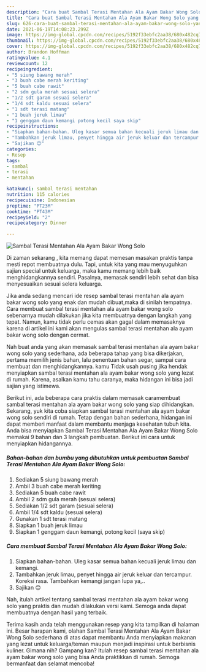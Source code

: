 ```yaml
---
description: "Cara buat Sambal Terasi Mentahan Ala Ayam Bakar Wong Solo yang lezat Untuk Jualan"
title: "Cara buat Sambal Terasi Mentahan Ala Ayam Bakar Wong Solo yang lezat Untuk Jualan"
slug: 626-cara-buat-sambal-terasi-mentahan-ala-ayam-bakar-wong-solo-yang-lezat-untuk-jualan
date: 2021-06-19T14:08:23.299Z
image: https://img-global.cpcdn.com/recipes/5192f33ebfc2aa38/680x482cq70/sambal-terasi-mentahan-ala-ayam-bakar-wong-solo-foto-resep-utama.jpg
thumbnail: https://img-global.cpcdn.com/recipes/5192f33ebfc2aa38/680x482cq70/sambal-terasi-mentahan-ala-ayam-bakar-wong-solo-foto-resep-utama.jpg
cover: https://img-global.cpcdn.com/recipes/5192f33ebfc2aa38/680x482cq70/sambal-terasi-mentahan-ala-ayam-bakar-wong-solo-foto-resep-utama.jpg
author: Brandon Hoffman
ratingvalue: 4.1
reviewcount: 12
recipeingredient:
- "5 siung bawang merah"
- "3 buah cabe merah keriting"
- "5 buah cabe rawit"
- "2 sdm gula merah sesuai selera"
- "1/2 sdt garam sesuai selera"
- "1/4 sdt kaldu sesuai selera"
- "1 sdt terasi matang"
- "1 buah jeruk limau"
- "1 genggam daun kemangi potong kecil saya skip"
recipeinstructions:
- "Siapkan bahan-bahan. Uleg kasar semua bahan kecuali jeruk limau dan kemangi."
- "Tambahkan jeruk limau, penyet hingga air jeruk keluar dan tercampur. Koreksi rasa. Tambahkan kemangi jangan lupa ya,.."
- "Sajikan 😊"
categories:
- Resep
tags:
- sambal
- terasi
- mentahan

katakunci: sambal terasi mentahan 
nutrition: 115 calories
recipecuisine: Indonesian
preptime: "PT23M"
cooktime: "PT43M"
recipeyield: "2"
recipecategory: Dinner

---
```



![Sambal Terasi Mentahan Ala Ayam Bakar Wong Solo](https://img-global.cpcdn.com/recipes/5192f33ebfc2aa38/680x482cq70/sambal-terasi-mentahan-ala-ayam-bakar-wong-solo-foto-resep-utama.jpg)

Di zaman  sekarang , kita memang dapat memesan masakan praktis tanpa mesti repot membuatnya dulu. Tapi, untuk kita yang mau menyuguhkan sajian special untuk keluarga, maka kamu memang lebih baik menghidangkannya sendiri. Pasalnya, memasak sendiri lebih sehat dan bisa menyesuaikan sesuai selera keluarga.

Jika anda sedang mencari ide resep sambal terasi mentahan ala ayam bakar wong solo yang enak dan mudah dibuat,maka di sinilah tempatnya. Cara membuat sambal terasi mentahan ala ayam bakar wong solo  sebenarnya mudah dilakukan jika kita membuatnya dengan langkah yang tepat. Namun, kamu tidak perlu cemas akan gagal dalam memasaknya 
karena di artikel ini kami akan mengulas sambal terasi mentahan ala ayam bakar wong solo dengan cermat.  



Nah buat anda yang akan memasak sambal terasi mentahan ala ayam bakar wong solo yang sederhana, ada beberapa tahap yang bisa dikerjakan, pertama memilih jenis bahan, lalu penentuan bahan segar, sampai cara membuat dan menghidangkannya. kamu Tidak usah pusing jika hendak menyiapkan sambal terasi mentahan ala ayam bakar wong solo yang lezat di rumah. Karena, asalkan kamu  tahu caranya, maka hidangan ini bisa jadi sajian yang istimewa.

Berikut ini, ada beberapa cara praktis  dalam memasak caramembuat sambal terasi mentahan ala ayam bakar wong solo yang siap dihidangkan. Sekarang, yuk kita coba siapkan sambal terasi mentahan ala ayam bakar wong solo sendiri di rumah. Tetap dengan bahan sederhana, hidangan ini dapat memberi manfaat dalam membantu menjaga kesehatan tubuh kita. Anda bisa menyiapkan Sambal Terasi Mentahan Ala Ayam Bakar Wong Solo memakai 9 bahan dan 3 langkah pembuatan. Berikut ini cara untuk menyiapkan hidangannya.

<!--inarticleads1-->

##### Bahan-bahan dan bumbu yang dibutuhkan untuk pembuatan Sambal Terasi Mentahan Ala Ayam Bakar Wong Solo:

1. Sediakan 5 siung bawang merah
1. Ambil 3 buah cabe merah keriting
1. Sediakan 5 buah cabe rawit
1. Ambil 2 sdm gula merah (sesuai selera)
1. Sediakan 1/2 sdt garam (sesuai selera)
1. Ambil 1/4 sdt kaldu (sesuai selera)
1. Gunakan 1 sdt terasi matang
1. Siapkan 1 buah jeruk limau
1. Siapkan 1 genggam daun kemangi, potong kecil (saya skip)




<!--inarticleads2-->

##### Cara membuat Sambal Terasi Mentahan Ala Ayam Bakar Wong Solo:

1. Siapkan bahan-bahan. Uleg kasar semua bahan kecuali jeruk limau dan kemangi.
1. Tambahkan jeruk limau, penyet hingga air jeruk keluar dan tercampur. Koreksi rasa. Tambahkan kemangi jangan lupa ya,..
1. Sajikan 😊




Nah, itulah artikel tentang  sambal terasi mentahan ala ayam bakar wong solo  yang praktis dan mudah dilakukan versi kami. Semoga anda dapat membuatnya dengan hasil yang terbaik. 

Terima kasih anda telah menggunakan resep yang kita tampilkan di halaman ini. Besar harapan kami, olahan  Sambal Terasi Mentahan Ala Ayam Bakar Wong Solo sederhana di atas dapat membantu Anda menyiapkan makanan yang lezat untuk keluarga/teman maupun menjadi inspirasi untuk berbisnis kuliner. Gimana nih? Gampang kan? Itulah resep sambal terasi mentahan ala ayam bakar wong solo yang bisa Anda praktikkan di rumah. Semoga bermanfaat dan selamat mencoba!

